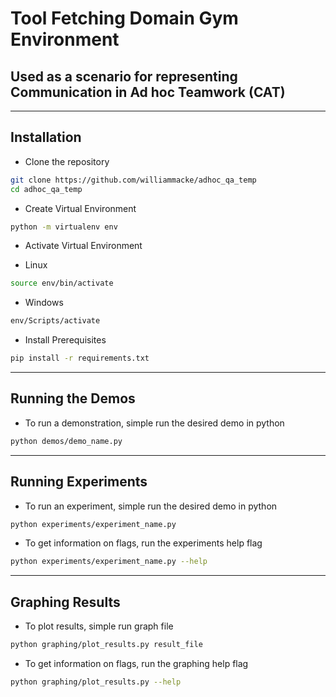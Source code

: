 # Tool Fetching Domain Gym Environment
## Used as a scenario for representing Communication in Ad hoc Teamwork (CAT)
-------------------------------------------
## Installation
* Clone the repository
```bash
git clone https://github.com/williammacke/adhoc_qa_temp
cd adhoc_qa_temp
```
* Create Virtual Environment
```bash
python -m virtualenv env
```
* Activate Virtual Environment

* Linux
```bash
source env/bin/activate
```

* Windows
```bat
env/Scripts/activate
```
* Install Prerequisites
```bash
pip install -r requirements.txt
```
--------------------------------------------------
## Running the Demos
* To run a demonstration, simple run the desired demo in python
```bash
python demos/demo_name.py
```
------------------------------------------------
## Running Experiments
* To run an experiment, simple run the desired demo in python
```bash
python experiments/experiment_name.py
```
* To get information on flags, run the experiments help flag
```bash
python experiments/experiment_name.py --help
```
----------------------------------------------------
## Graphing Results
* To plot results, simple run graph file
```bash
python graphing/plot_results.py result_file
```
* To get information on flags, run the graphing help flag
```bash
python graphing/plot_results.py --help
```

